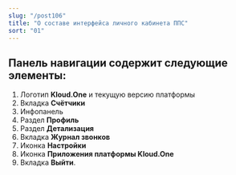 ```yaml
---
slug: "/post106"
title: "О составе интерфейса личного кабинета ППС"
sort: "01"
---
```



## Панель навигации содержит следующие элементы:

1. Логотип **Kloud.One** и текущую версию платформы
2. Вкладка **Счётчики**
3. Инфопанель
4. Раздел **Профиль**
5. Раздел **Детализация**
6. Вкладка **Журнал звонков**
7. Иконка **Настройки**
8. Иконка **Приложения платформы Kloud.One**
9. Вкладка **Выйти**.